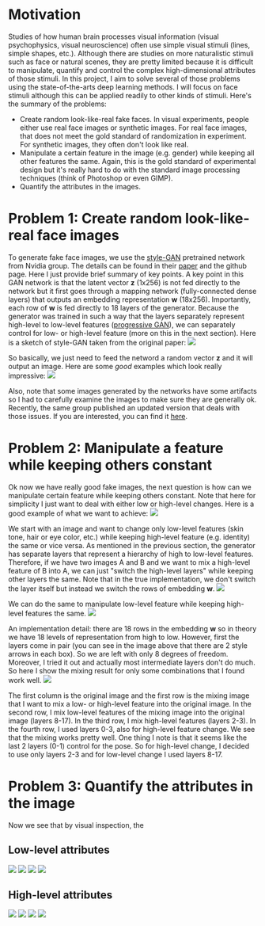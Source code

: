 # Motivation
Studies of how human brain processes visual information (visual psychophysics, visual neuroscience) often use simple visual stimuli (lines, simple shapes, etc.). Although there are studies on more naturalistic stimuli such as face or natural scenes, they are pretty limited because it is difficult to manipulate, quantify and control the complex high-dimensional attributes of those stimuli. In this project, I aim to solve several of those problems using the state-of-the-arts deep learning methods. I will focus on face stimuli although this can be applied readily to other kinds of stimuli. Here's the summary of the problems:
* Create random look-like-real fake faces. In visual experiments, people either use real face images or synthetic images. For real face images, that does not meet the gold standard of randomization in experiment. For synthetic images, they often don't look like real.
* Manipulate a certain feature in the image (e.g. gender) while keeping all other features the same. Again, this is the gold standard of experimental design but it's really hard to do with the standard image processing techniques (think of Photoshop or even GIMP).
* Quantify the attributes in the images.

# Problem 1: Create random look-like-real face images
To generate fake face images, we use the [style-GAN](https://github.com/NVlabs/stylegan) pretrained network from Nvidia group. The details can be found in their [paper](https://arxiv.org/abs/1812.04948) and the github page. Here I just provide brief summary of key points. A key point in this GAN network is that the latent vector **z** (1x256) is not fed directly to the network but it first goes through a mapping network (fully-connected dense layers) that outputs an embedding representation **w** (18x256). Importantly, each row of **w** is fed directly to 18 layers of the generator. Because the generator was trained in such a way that the layers separately represent high-level to low-level features ([progressive GAN](https://arxiv.org/abs/1710.10196)), we can separately control for low- or high-level feature (more on this in the next section). Here is a sketch of style-GAN taken from the original paper: 
![](/figures/stylegan_base.PNG)

So basically, we just need to feed the netword a random vector **z** and it will output an image. Here are some *good* examples which look really impressive:
![](/figures/example_fake_face.PNG)

Also, note that some images generated by the networks have some artifacts so I had to carefully examine the images to make sure they are generally ok. Recently, the same group published an updated version that deals with those issues. If you are interested, you can find it [here](https://github.com/NVlabs/stylegan2).

# Problem 2: Manipulate a feature while keeping others constant
Ok now we have really good fake images, the next question is how can we manipulate certain feature while keeping others constant. Note that here for simplicity I just want to deal with either low or high-level changes. Here is a good example of what we want to achieve:
![](/figures/face_manipulation.PNG)

We start with an image and want to change only low-level features (skin tone, hair or eye color, etc.) while keeping high-level feature (e.g. identity) the same or vice versa. As mentioned in the previous section, the generator has separate layers that represent a hierarchy of high to low-level features. Therefore, if we have two images A and B and we want to mix a high-level feature of B into A, we can just "switch the high-level layers" while keeping other layers the same. Note that in the true implementation, we don't switch the layer itself but instead we switch the rows of embedding **w**.
![](/figures/stylegan_high.PNG)

We can do the same to manipulate low-level feature while keeping high-level features the same.
![](/figures/stylegan_low.PNG)

An implementation detail: there are 18 rows in the embedding **w** so in theory we have 18 levels of representation from high to low. However, first the layers come in pair (you can see in the image above that there are 2 style arrows in each box). So we are left with only 8 degrees of freedom. Moreover, I tried it out and actually most intermediate layers don't do much. So here I show the mixing result for only some combinations that I found work well. 
![](/figures/example_face_mixing.png)

The first column is the original image and the first row is the mixing image that I want to mix a low- or high-level feature into the original image. In the second row, I mix low-level features of the mixing image into the original image (layers 8-17). In the third row, I mix high-level features (layers 2-3). In the fourth row, I used layers 0-3, also for high-level feature change. We see that the mixing works pretty well. One thing I note is that it seems like the last 2 layers (0-1) control for the pose. So for high-level change, I decided to use only layers 2-3 and for low-level change I used layers 8-17.

# Problem 3: Quantify the attributes in the image
Now we see that by visual inspection, the 
## Low-level attributes
![](/figures/example_pixelDiff_pca.png)
![](/figures/example_lowlevel_pca_more.png)
![](/figures/l2_lowChange.png)
![](/figures/histogram_low_high_flip.png)

## High-level attributes
![](/figures/facenet_architecture.PNG)
![](/figures/example_facenet_pca.png)
![](/figures/example_facenet_pca_more.png)
![](/figures/l2_highChange.png)




